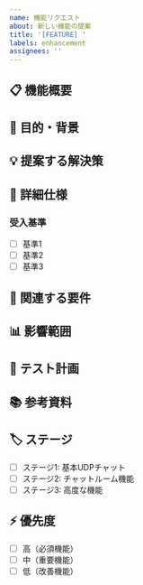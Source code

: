```yaml
---
name: 機能リクエスト
about: 新しい機能の提案
title: '[FEATURE] '
labels: enhancement
assignees: ''
---
```


## 📋 機能概要
<!-- 実装したい機能について簡潔に説明してください -->

## 🎯 目的・背景
<!-- なぜこの機能が必要なのか、どのような問題を解決するのかを説明してください -->

## 💡 提案する解決策
<!-- どのように実装すべきかのアイデアを説明してください -->

## 📝 詳細仕様
<!-- 具体的な実装内容や仕様について詳しく説明してください -->

### 受入基準
- [ ] 基準1
- [ ] 基準2
- [ ] 基準3

## 🔗 関連する要件
<!-- 関連する要件番号を記載してください（例：要件1.1, 要件2.3） -->

## 📊 影響範囲
<!-- この機能が既存のコードやシステムに与える影響について説明してください -->

## 🧪 テスト計画
<!-- この機能をどのようにテストするかの計画を説明してください -->

## 📚 参考資料
<!-- 関連するドキュメントやリンクがあれば記載してください -->

## 🏷️ ステージ
<!-- 該当するステージを選択してください -->
- [ ] ステージ1: 基本UDPチャット
- [ ] ステージ2: チャットルーム機能
- [ ] ステージ3: 高度な機能

## ⚡ 優先度
- [ ] 高（必須機能）
- [ ] 中（重要機能）
- [ ] 低（改善機能）
